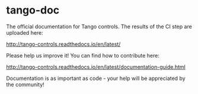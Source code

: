 # tango-doc
The official documentation for Tango controls. The results of the CI step are uploaded here:

http://tango-controls.readthedocs.io/en/latest/

Please help us improve it! You can find how to contribute here:

http://tango-controls.readthedocs.io/en/latest/documentation-guide.html

Documentation is as important as code - your help will be appreciated by the community! 
